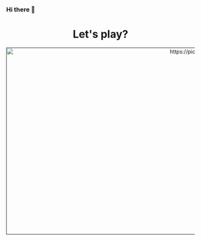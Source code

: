 ### Hi there 👋

<div align="center">
  <h1> Let's play? </h1>
  <a href=""><img src="https://wallpapercave.com/wp/wp3321100.jpg" width="1000" height="500" border="0" alt="https://picasion.com/" /></a>
</div> 
